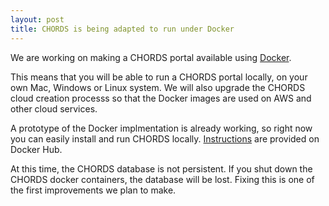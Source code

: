 ```yaml
---
layout: post
title: CHORDS is being adapted to run under Docker
---
```


We are working on making a CHORDS portal available using [Docker](https://www.docker.com/). 

This means that you will be able to run a CHORDS portal locally, on your own 
Mac, Windows or Linux system. We will also upgrade the CHORDS cloud creation
processs so that the Docker images are used on AWS and other cloud services.

A prototype of the Docker implmentation is already working, so right now you can 
easily install and run CHORDS locally. [Instructions](https://hub.docker.com/r/mistermartin/chordsportal_app/)
are provided on Docker Hub. 

At this time, the CHORDS database is not persistent. If you shut down the CHORDS docker containers,
the database will be lost. Fixing this is one of the first improvements we plan to make.
